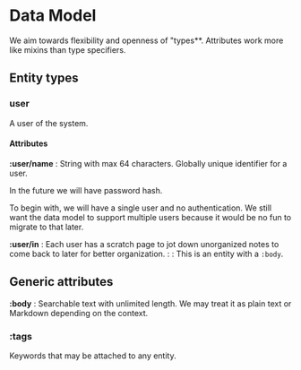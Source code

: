 # Data Model

We aim towards flexibility and openness of "types**. Attributes work more like
mixins than type specifiers.

## Entity types

### user

A user of the system.

#### Attributes

**:user/name**
: String with max 64 characters.  Globally unique identifier for a user.

In the future we will have password hash.

To begin with, we will have a single user and no authentication. We still want
the data model to support multiple users because it would be no fun to migrate
to that later.

**:user/in**
: Each user has a scratch page to jot down unorganized notes to come back to later for better organization.
:
: This is an entity with a `:body`.

## Generic attributes

**:body**
: Searchable text with unlimited length.  We may treat it as plain text or Markdown depending on the context.

### :tags

Keywords that may be attached to any entity.
